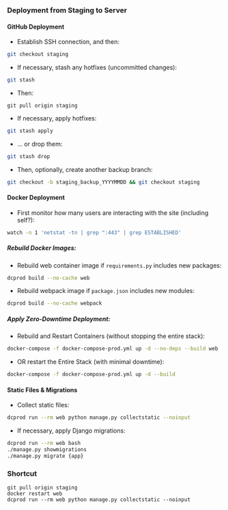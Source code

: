 ### Deployment from Staging to Server

#### GitHub Deployment
- Establish SSH connection, and then:
```bash
git checkout staging
```
- If necessary, stash any hotfixes (uncommitted changes):
```bash
git stash
```
- Then:
```
git pull origin staging
```
- If necessary, apply hotfixes:
```bash
git stash apply
```
- ... or drop them:
```bash
git stash drop
```
- Then, optionally, create another backup branch:
```bash
git checkout -b staging_backup_YYYYMMDD && git checkout staging
```

#### Docker Deployment
- First monitor how many users are interacting with the site (including self?):
```bash
watch -n 1 'netstat -tn | grep ":443" | grep ESTABLISHED'
```

##### Rebuild Docker Images:
- Rebuild web container image if `requirements.py` includes new packages:
```bash
dcprod build --no-cache web
```
- Rebuild webpack image if `package.json` includes new modules:
```bash
dcprod build --no-cache webpack
```

##### Apply Zero-Downtime Deployment:
- Rebuild and Restart Containers (without stopping the entire stack):
```bash
docker-compose -f docker-compose-prod.yml up -d --no-deps --build web
```
- OR restart the Entire Stack (with minimal downtime):
```bash
docker-compose -f docker-compose-prod.yml up -d --build
```

#### Static Files & Migrations
- Collect static files:
```bash
dcprod run --rm web python manage.py collectstatic --noinput
```
- If necessary, apply Django migrations:
```bash
dcprod run --rm web bash
./manage.py showmigrations
./manage.py migrate {app}
```

### Shortcut

```
git pull origin staging
docker restart web
dcprod run --rm web python manage.py collectstatic --noinput
```
